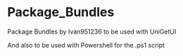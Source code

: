 # Package_Bundles
Package Bundles by Ivan951236 to be used with UniGetUI

And also to be used with Powershell for the .ps1 script
